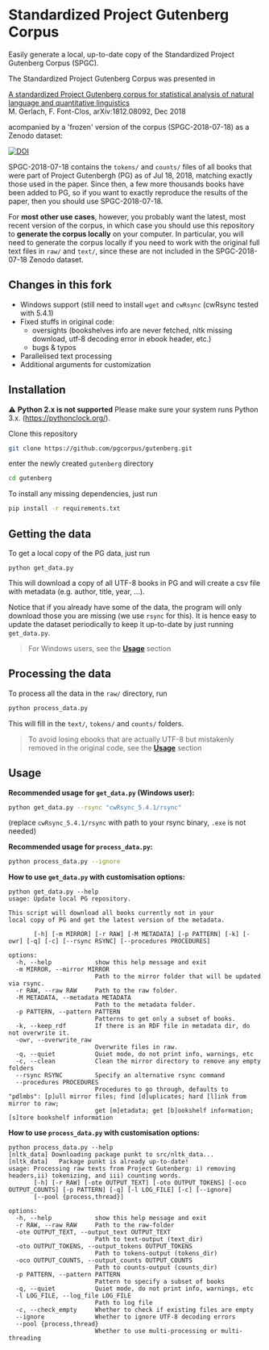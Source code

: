 # Standardized Project Gutenberg Corpus
Easily generate a local, up-to-date copy of the Standardized Project Gutenberg Corpus (SPGC).

The Standardized Project Gutenberg Corpus was presented in 

[A standardized Project Gutenberg corpus for statistical analysis of natural language and quantitative linguistics](https://arxiv.org/abs/1812.08092)  
M. Gerlach, F. Font-Clos, arXiv:1812.08092, Dec 2018

acompanied by a 'frozen' version of the corpus (SPGC-2018-07-18) as a Zenodo dataset: 

[![DOI](https://zenodo.org/badge/DOI/10.5281/zenodo.2422560.svg)](https://doi.org/10.5281/zenodo.2422560)

SPGC-2018-07-18 contains the `tokens/` and `counts/` files of all books that were part of Project Gutenbergh (PG) as of Jul 18, 2018, matching exactly those used in the paper. Since then, a few more thousands books have been added to PG, so if you want to exactly reproduce the results of the paper, then you should use SPGC-2018-07-18.

For **most other use cases**, however, you probably want the latest, most recent version of the corpus, in which case you should use this repository to **generate the corpus locally** on your computer. In particular, you will need to generate the corpus locally if you need to work with the original full text files in `raw/` and `text/`, since these are not included in the SPGC-2018-07-18 Zenodo dataset.

## Changes in this fork
- Windows support (still need to install `wget` and `cwRsync` (cwRsync tested with 5.4.1)
- Fixed stuffs in original code:
  - oversights (bookshelves info are never fetched, nltk missing download, utf-8 decoding error in ebook header, etc.)
  - bugs & typos
- Parallelised text processing
- Additional arguments for customization

## Installation
:warning: **Python 2.x is not supported** Please make sure your system runs Python 3.x. (https://pythonclock.org/).  

Clone this repository

```bash
git clone https://github.com/pgcorpus/gutenberg.git
```
enter the newly created `gutenberg` directory

```bash
cd gutenberg
```

To install any missing dependencies, just run

```bash
pip install -r requirements.txt
```

## Getting the data
To get a local copy of the PG data, just run
```
python get_data.py
```
This will download a copy of all UTF-8 books in PG and will create a csv file with metadata (e.g. author, title, year, ...).

Notice that if you already have some of the data, the program will only download those you are missing (we use `rsync` for this). It is hence easy to update the dataset periodically to keep it up-to-date by just running `get_data.py`.
> For Windows users, see the [**Usage**](#usage) section

## Processing the data
To process all the data in the `raw/` directory, run
```bash
python process_data.py
```
This will fill in the `text/`, `tokens/` and `counts/` folders.
> To avoid losing ebooks that are actually UTF-8 but mistakenly removed in the original code, see the [**Usage**](#usage) section

## Usage
**Recommended usage for `get_data.py` (Windows user):** 
```bash
python get_data.py --rsync "cwRsync_5.4.1/rsync"
```
(replace `cwRsync_5.4.1/rsync` with path to your rsync binary, `.exe` is not needed)

**Recommended usage for `process_data.py`:**
```bash
python process_data.py --ignore
```

**How to use `get_data.py` with customisation options:**
```
python get_data.py --help
usage: Update local PG repository.

This script will download all books currently not in your
local copy of PG and get the latest version of the metadata.

       [-h] [-m MIRROR] [-r RAW] [-M METADATA] [-p PATTERN] [-k] [-owr] [-q] [-c] [--rsync RSYNC] [--procedures PROCEDURES]

options:
  -h, --help            show this help message and exit
  -m MIRROR, --mirror MIRROR
                        Path to the mirror folder that will be updated via rsync.
  -r RAW, --raw RAW     Path to the raw folder.
  -M METADATA, --metadata METADATA
                        Path to the metadata folder.
  -p PATTERN, --pattern PATTERN
                        Patterns to get only a subset of books.
  -k, --keep_rdf        If there is an RDF file in metadata dir, do not overwrite it.
  -owr, --overwrite_raw
                        Overwrite files in raw.
  -q, --quiet           Quiet mode, do not print info, warnings, etc
  -c, --clean           Clean the mirror directory to remove any empty folders
  --rsync RSYNC         Specify an alternative rsync command
  --procedures PROCEDURES
                        Procedures to go through, defaults to "pdlmbs": [p]ull mirror files; find [d]uplicates; hard [l]ink from mirror to raw;   
                        get [m]etadata; get [b]ookshelf information; [s]tore bookshelf information
```

**How to use `process_data.py` with customisation options:**
```
python process_data.py --help
[nltk_data] Downloading package punkt to src/nltk_data...
[nltk_data]   Package punkt is already up-to-date!
usage: Processing raw texts from Project Gutenberg: i) removing headers,ii) tokenizing, and iii) counting words.
       [-h] [-r RAW] [-ote OUTPUT_TEXT] [-oto OUTPUT_TOKENS] [-oco OUTPUT_COUNTS] [-p PATTERN] [-q] [-l LOG_FILE] [-c] [--ignore]
       [--pool {process,thread}]

options:
  -h, --help            show this help message and exit
  -r RAW, --raw RAW     Path to the raw-folder
  -ote OUTPUT_TEXT, --output_text OUTPUT_TEXT
                        Path to text-output (text_dir)
  -oto OUTPUT_TOKENS, --output_tokens OUTPUT_TOKENS
                        Path to tokens-output (tokens_dir)
  -oco OUTPUT_COUNTS, --output_counts OUTPUT_COUNTS
                        Path to counts-output (counts_dir)
  -p PATTERN, --pattern PATTERN
                        Pattern to specify a subset of books
  -q, --quiet           Quiet mode, do not print info, warnings, etc
  -l LOG_FILE, --log_file LOG_FILE
                        Path to log file
  -c, --check_empty     Whether to check if existing files are empty
  --ignore              Whether to ignore UTF-8 decoding errors
  --pool {process,thread}
                        Whether to use multi-processing or multi-threading
```
